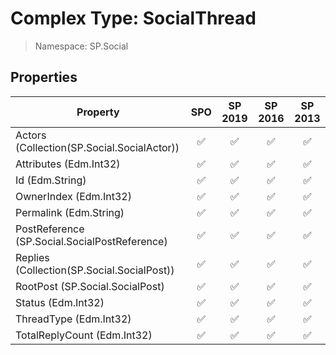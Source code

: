 # Complex Type: SocialThread

> Namespace: SP.Social

## Properties

Property | SPO | SP 2019 | SP 2016 | SP 2013
----------|:---:|:-------:|:-------:|:-------:
Actors (Collection(SP.Social.SocialActor)) | ✅ | ✅ | ✅ | ✅
Attributes (Edm.Int32) | ✅ | ✅ | ✅ | ✅
Id (Edm.String) | ✅ | ✅ | ✅ | ✅
OwnerIndex (Edm.Int32) | ✅ | ✅ | ✅ | ✅
Permalink (Edm.String) | ✅ | ✅ | ✅ | ✅
PostReference (SP.Social.SocialPostReference) | ✅ | ✅ | ✅ | ✅
Replies (Collection(SP.Social.SocialPost)) | ✅ | ✅ | ✅ | ✅
RootPost (SP.Social.SocialPost) | ✅ | ✅ | ✅ | ✅
Status (Edm.Int32) | ✅ | ✅ | ✅ | ✅
ThreadType (Edm.Int32) | ✅ | ✅ | ✅ | ✅
TotalReplyCount (Edm.Int32) | ✅ | ✅ | ✅ | ✅